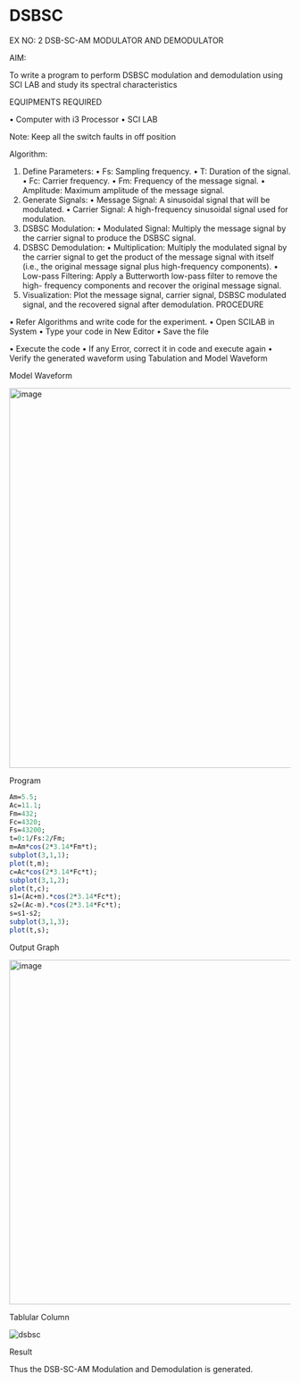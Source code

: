# DSBSC


EX NO: 2	DSB-SC-AM MODULATOR AND DEMODULATOR

AIM:

To write a program to perform DSBSC modulation and demodulation using SCI LAB and study its spectral characteristics

EQUIPMENTS REQUIRED

•	Computer with i3 Processor
•	SCI LAB

Note: Keep all the switch faults in off position

Algorithm:

1.	Define Parameters:
•	Fs: Sampling frequency.
•	T: Duration of the signal.
•	Fc: Carrier frequency.
•	Fm: Frequency of the message signal.
•	Amplitude: Maximum amplitude of the message signal.
2.	Generate Signals:
•	Message Signal: A sinusoidal signal that will be modulated.
•	Carrier Signal: A high-frequency sinusoidal signal used for modulation.
3.	DSBSC Modulation:
•	Modulated Signal: Multiply the message signal by the carrier signal to produce the DSBSC signal.
4.	DSBSC Demodulation:
•	Multiplication: Multiply the modulated signal by the carrier signal to get the product of the message signal with itself (i.e., the original message signal plus high-frequency components).
•	Low-pass Filtering: Apply a Butterworth low-pass filter to remove the high- frequency components and recover the original message signal.
5.	Visualization:
Plot the message signal, carrier signal, DSBSC modulated signal, and the recovered signal after demodulation.
PROCEDURE

•	Refer Algorithms and write code for the experiment.
•	Open SCILAB in System
•	Type your code in New Editor
•	Save the file
 
•	Execute the code
•	If any Error, correct it in code and execute again
•	Verify the generated waveform using Tabulation and Model Waveform

Model Waveform

<img width="703" height="679" alt="image" src="https://github.com/user-attachments/assets/e7c7c7f8-ccf2-41ac-b1f3-325989941a6f" />

Program
```scilab
Am=5.5;
Ac=11.1;
Fm=432;
Fc=4320;
Fs=43200;
t=0:1/Fs:2/Fm;
m=Am*cos(2*3.14*Fm*t);
subplot(3,1,1);
plot(t,m);
c=Ac*cos(2*3.14*Fc*t);
subplot(3,1,2);
plot(t,c);
s1=(Ac+m).*cos(2*3.14*Fc*t);
s2=(Ac-m).*cos(2*3.14*Fc*t);
s=s1-s2;
subplot(3,1,3);
plot(t,s);
```
Output Graph

<img width="1366" height="616" alt="image" src="https://github.com/user-attachments/assets/c9d9519e-7f90-4b56-a04d-a1ed9e29fd73" />

Tablular Column

![dsbsc](https://github.com/user-attachments/assets/159d84b8-dd98-4a99-a794-92a1fca342bc)

Result

Thus the DSB-SC-AM Modulation and Demodulation is generated.

